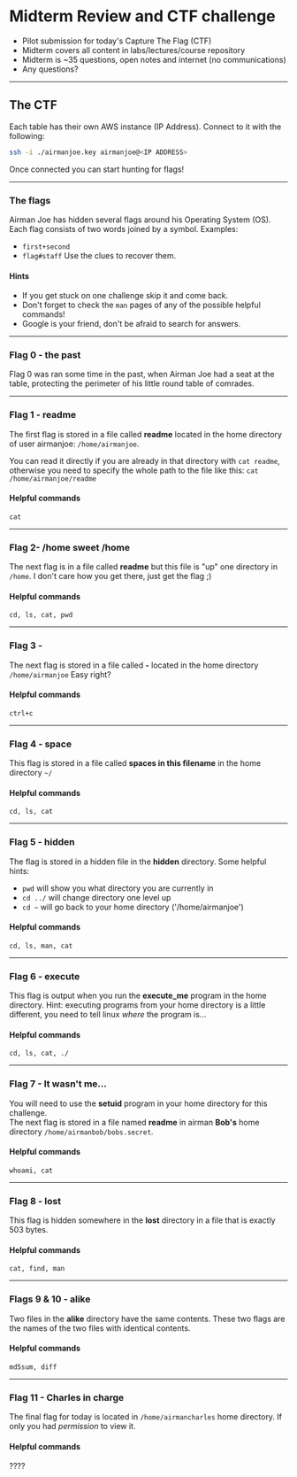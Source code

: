 # Midterm Review and CTF challenge

* Pilot submission for today's Capture The Flag (CTF)
* Midterm covers all content in labs/lectures/course repository
* Midterm is ~35 questions, open notes and internet (no communications)
* Any questions?

---

## The CTF

Each table has their own AWS instance (IP Address).  Connect to it with the following:

```bash
ssh -i ./airmanjoe.key airmanjoe@<IP ADDRESS>
```

Once connected you can start hunting for flags!

---

### The flags

Airman Joe has hidden several flags around his Operating System (OS).  Each flag consists of two 
words joined by a symbol.  Examples: 
* `first+second` 
* `flag#staff`
Use the clues to recover them.

#### Hints

* If you get stuck on one challenge skip it and come back.
* Don't forget to check the `man` pages of any of the possible helpful commands!
* Google is your friend, don't be afraid to search for answers.

---

### Flag 0 - the past

Flag 0 was ran some time in the past, when Airman Joe had a seat at the table, 
protecting the perimeter of his little round table of comrades. 

---

### Flag 1 - readme

The first flag is stored in a file called **readme** located in the home 
directory of user airmanjoe: `/home/airmanjoe`.  

You can read it directly if you are already in that directory with `cat readme`,
otherwise you need to specify the whole path to the file like this: 
`cat /home/airmanjoe/readme`

#### Helpful commands

`cat`

---

### Flag 2- /home sweet /home

The next flag is in a file called **readme** but this file is "up" one directory in `/home`.
I don't care how you get there, just get the flag ;)

#### Helpful commands

`cd, ls, cat, pwd`

---

### Flag 3 - 

The next flag is stored in a file called **-** located in the home 
directory `/home/airmanjoe`  Easy right? 

#### Helpful commands

`ctrl+c` 

---

### Flag 4 - space

This flag is stored in a file called **spaces in this filename** in the home 
directory `~/`

#### Helpful commands

`cd, ls, cat`

---

### Flag 5 - hidden

The flag is stored in a hidden file in the **hidden** directory.
Some helpful hints:

* `pwd` will show you what directory you are currently in
* `cd ../` will change directory one level up
* `cd ~` will go back to your home directory ('/home/airmanjoe')

#### Helpful commands

`cd, ls, man, cat`

---

### Flag 6 - execute

This flag is output when you run the **execute_me** program in the home directory.
Hint: executing programs from your home directory is a little different, you
need to tell linux *where* the program is...

#### Helpful commands

`cd, ls, cat, ./`

---

### Flag 7 - It wasn't me...

You will need to use the **setuid** program in your home directory for this challenge.  
The next flag is stored in a file named **readme** in airman **Bob's** home directory 
`/home/airmanbob/bobs.secret`.

#### Helpful commands

`whoami, cat`

---

### Flag 8 - lost

This flag is hidden somewhere in the **lost** directory in a file that is 
exactly 503 bytes.

#### Helpful commands

`cat, find, man`

---

### Flags 9 & 10 - alike

Two files in the **alike** directory have the same contents.  These two flags
are the names of the two files with identical contents.

#### Helpful commands

`md5sum, diff`

---

### Flag 11 - Charles in charge

The final flag for today is located in `/home/airmancharles` home directory.  If only you had *permission* to view it.

#### Helpful commands

????

